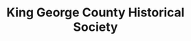 ---
layout: repo
title: "King George County Historical Society"
id: 16633
permalink: repos/16633/
---
